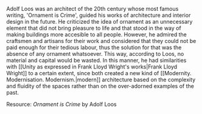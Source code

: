 ---
---

Adolf Loos was an architect of the 20th century whose most famous writing, 'Ornament is Crime', guided his works of architecture and interior design in the future. He criticized the idea of ornament as an unnecessary element that did not bring pleasure to life and that stood in the way of making buildings more accesible to all people. However, he admired the craftsmen and artisans for their work and considered that they could not be paid enough for their tedious labour, thus the solution for that was the absence of any ornament whatsoever. This way, according to Loos, no material and capital would be wasted. In this manner, he had similarities with [[Unity as expressed in Frank Lloyd Wright's works|Frank Lloyd Wright]] to a certain extent, since both created a new kind of [[Modernity. Modernisation. Modernism.|modern]] architecture based on the complexity and fluidity of the spaces rather than on the over-adorned examples of the past.

Resource: _Ornament is Crime_ by Adolf Loos